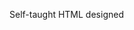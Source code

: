 Self-taught HTML designed
              
 
 
 
      
 
 
                                                                                                                                                                                                      